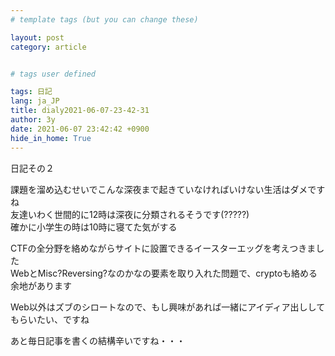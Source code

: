 ```yaml
---
# template tags (but you can change these)

layout: post
category: article


# tags user defined

tags: 日記
lang: ja_JP
title: dialy2021-06-07-23-42-31
author: 3y
date: 2021-06-07 23:42:42 +0900
hide_in_home: True
---
```


日記その２

課題を溜め込むせいでこんな深夜まで起きていなければいけない生活はダメですね<br>
友達いわく世間的に12時は深夜に分類されるそうです(?????)<br>
確かに小学生の時は10時に寝てた気がする

CTFの全分野を絡めながらサイトに設置できるイースターエッグを考えつきました<br>
WebとMisc?Reversing?なのかなの要素を取り入れた問題で、cryptoも絡める余地があります

Web以外はズブのシロートなので、もし興味があれば一緒にアイディア出ししてもらいたい、ですね

あと毎日記事を書くの結構辛いですね・・・
